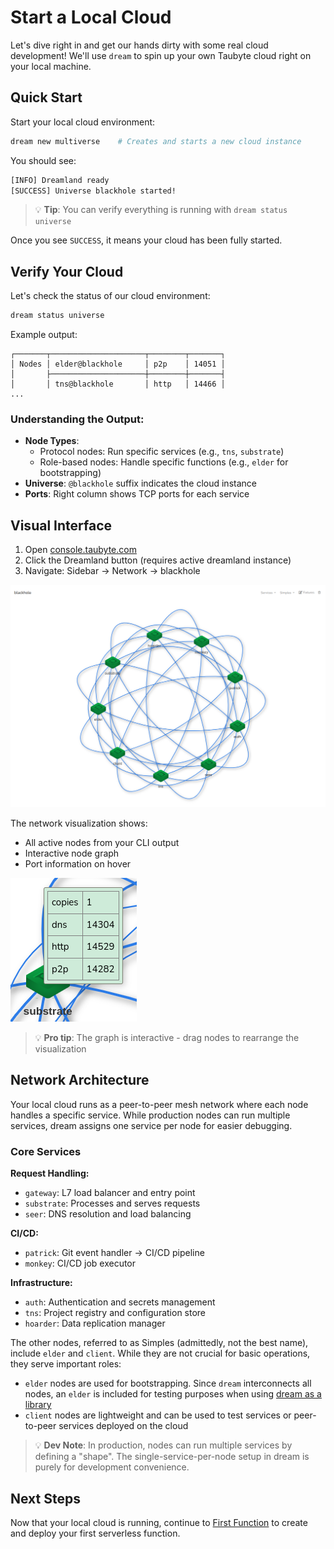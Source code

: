 # Start a Local Cloud

Let's dive right in and get our hands dirty with some real cloud development! We'll use `dream` to spin up your own Taubyte cloud right on your local machine.

## Quick Start

Start your local cloud environment:

```sh
dream new multiverse    # Creates and starts a new cloud instance
```

You should see:

```sh
[INFO] Dreamland ready
[SUCCESS] Universe blackhole started!
```

> 💡 **Tip**: You can verify everything is running with `dream status universe`

Once you see `SUCCESS`, it means your cloud has been fully started.

## Verify Your Cloud

Let's check the status of our cloud environment:

```sh
dream status universe
```

Example output:

```
┌───────┬─────────────────────┬────────┬───────┐
│ Nodes │ elder@blackhole     │ p2p    │ 14051 │
│       ├─────────────────────┼────────┼───────┤
│       │ tns@blackhole       │ http   │ 14466 │
...
```

### Understanding the Output:

- **Node Types**:
  - Protocol nodes: Run specific services (e.g., `tns`, `substrate`)
  - Role-based nodes: Handle specific functions (e.g., `elder` for bootstrapping)
- **Universe**: `@blackhole` suffix indicates the cloud instance
- **Ports**: Right column shows TCP ports for each service

## Visual Interface

1. Open [console.taubyte.com](https://console.taubyte.com)
2. Click the Dreamland button (requires active dreamland instance)
3. Navigate: Sidebar → Network → blackhole

![](../images/webconsole-dreamland-universe.png)

The network visualization shows:

- All active nodes from your CLI output
- Interactive node graph
- Port information on hover

![](../images/webconsole-dreamland-hover-node.png)

> 💡 **Pro tip**: The graph is interactive - drag nodes to rearrange the visualization

## Network Architecture

Your local cloud runs as a peer-to-peer mesh network where each node handles a specific service. While production nodes can run multiple services, dream assigns one service per node for easier debugging.

### Core Services

**Request Handling:**

- `gateway`: L7 load balancer and entry point
- `substrate`: Processes and serves requests
- `seer`: DNS resolution and load balancing

**CI/CD:**

- `patrick`: Git event handler → CI/CD pipeline
- `monkey`: CI/CD job executor

**Infrastructure:**

- `auth`: Authentication and secrets management
- `tns`: Project registry and configuration store
- `hoarder`: Data replication manager

The other nodes, referred to as Simples (admittedly, not the best name), include `elder` and `client`. While they are not crucial for basic operations, they serve important roles:

- `elder` nodes are used for bootstrapping. Since `dream` interconnects all nodes, an `elder` is included for testing purposes when using [dream as a library](https://github.com/taubyte/tau/tree/main/dream)
- `client` nodes are lightweight and can be used to test services or peer-to-peer services deployed on the cloud

> 💡 **Dev Note**: In production, nodes can run multiple services by defining a "shape". The single-service-per-node setup in dream is purely for development convenience.

## Next Steps

Now that your local cloud is running, continue to [First Function](first-function.md) to create and deploy your first serverless function.
